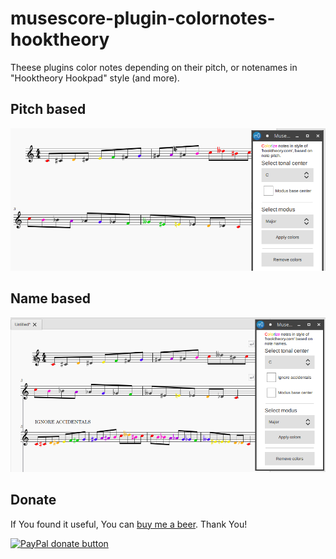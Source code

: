 # musescore-plugin-colornotes-hooktheory
Theese plugins color notes depending on their pitch, or notenames in "Hooktheory Hookpad" style (and more).

## Pitch based
![Screenshot-pitch](colornotes_hook.png)

## Name based
![Screenshot-names](colornotes_hook_names.png)

## Donate
If You found it useful, You can [buy me a beer](https://www.paypal.com/donate?business=8R9HV9AM4VFRS&no_recurring=0&item_name=Musescore+Plugins%0A+-+Scordatura%0A-+Colornotes+%22Hook+theory%22%0A-+Colornotes+Strings&currency_code=EUR).
Thank You!

[![PayPal donate button](https://img.shields.io/static/v1?label=Buy%20me%20a%20beer&message=PayPal&color=9cf)](https://www.paypal.com/donate?business=8R9HV9AM4VFRS&no_recurring=0&item_name=Musescore+Plugins%0A+-+Scordatura%0A-+Colornotes+%22Hook+theory%22%0A-+Colornotes+Strings&currency_code=EUR)
